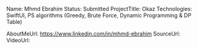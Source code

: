 Name: Mhmd Ebrahim
Status: Submitted
ProjectTitle: Okaz
Technologies: SwiftUI, PS algorithms (Greedy, Brute Force, Dynamic Programming & DP Table)

AboutMeUrl: https://www.linkedin.com/in/mhmd-ebrahim
SourceUrl:
VideoUrl:

<!---
EXAMPLE
Name<required>: John Appleseed
Status<required>: Submitted <or> Winner <or> Distinguished <or> Rejected
ProjectTitle: The Accessibility Rose
Technologies<only the first 4 are visible>: SwiftUI, RealityKit, CoreGraphic 

AboutMeUrl: https://linkedin.com/in/johnappleseed <
SourceUrl: https://github.com/johnappleseed/wwdc2025
VideoUrl: https://youtu.be/ABCDE123456

Please note that only Name and Status are mandatory fields. The other fields are optional.
-->

